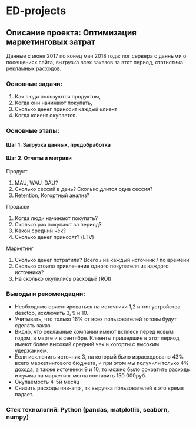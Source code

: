 # ED-projects


## Описание проекта: Оптимизация маркетинговых затрат

Данные с июня 2017 по конец мая 2018 года: лог сервера с данными о посещениях сайта, выгрузка всех заказов за этот период, статистика рекламных расходов.

### Основные задачи:

1. Как люди пользуются продуктом,
2. Когда они начинают покупать,
3. Сколько денег приносит каждый клиент
4. Когда клиент окупается.

### Основные этапы:

#### Шаг 1. Загрузка данных, предобработка
#### Шаг 2. Отчеты и метрики

Продукт

1. MAU, WAU, DAU?
2. Сколько сессий в день? Сколько длится одна сессия?
4. Retention, Когортный анализ?

Продажи

1. Когда люди начинают покупать?
2. Сколько раз покупают за период?
3. Какой средний чек?
4. Сколько денег приносят? (LTV)

Маркетинг

1. Сколько денег потратили? Всего / на каждый источник / по времени
2. Сколько стоило привлечение одного покупателя из каждого источника?
3. На сколько окупились расходы? (ROI)

### Выводы и рекомендации:

* Необходимо ориентироваться на источники 1,2 и тип устройства desctop, исключить 3, 9 и 10.
* Учитывать, что только 16% от всех пользователей готовы будут сделать заказ.
* Видно, что рекламные компании имеют всплеск перед новым годом, в марте и в сентябре. Клиенты пришедшие в этот период имеют более высокий средний чек и когорты с высоким удержанием.
* Если исключить источник 3, на который было израсходовано 43% всего маркетингового бюджета, и при этом мы получили только 4% дохода, а также источники 9 и 10, то можно было сократить расходы и сумма на маркетинг могла составить 150 000руб.
* Окупаемость 4-5й месяц
* Снизить расходы янв-апр , тк выручка пользователей в это время падает.

### Стек технологий: Python (pandas, matplotlib, seaborn, numpy)

